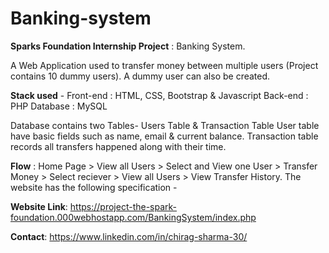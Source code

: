 # Banking-system


**Sparks Foundation Internship Project** : Banking System.

A Web Application used to transfer money between multiple users (Project contains 10 dummy users). A dummy user can also be created.

**Stack used** -
Front-end : HTML, CSS, Bootstrap & Javascript
Back-end : PHP
Database : MySQL

Database contains two Tables- Users Table & Transaction Table
User table have basic fields such as name, email & current balance.
Transaction table records all transfers happened along with their time.

**Flow** : Home Page > View all Users > Select and View one User > Transfer Money > Select reciever > View all Users > View Transfer History.
The website has the following specification -

**Website Link**: https://project-the-spark-foundation.000webhostapp.com/BankingSystem/index.php

**Contact**: https://www.linkedin.com/in/chirag-sharma-30/
